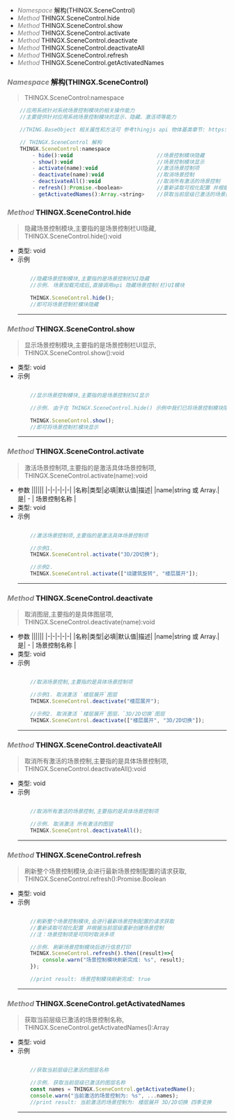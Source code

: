 <!-- @import "[TOC]" {cmd="toc" depthFrom=1 depthTo=6 orderedList=false} -->

<!-- code_chunk_output -->

- [*<a><font color="grey">Namespace</font></a>* 解构(THINGX.SceneControl)](#font-colorgreynamespacefont-解构thingxscenecontrol)
- [*<a><font color="grey">Method</font></a>* THINGX.SceneControl.hide](#font-colorgreymethodfont-thingxscenecontrolhide)
- [*<a><font color="grey">Method</font></a>* THINGX.SceneControl.show](#font-colorgreymethodfont-thingxscenecontrolshow)
- [*<a><font color="grey">Method</font></a>* THINGX.SceneControl.activate](#font-colorgreymethodfont-thingxscenecontrolactivate)
- [*<a><font color="grey">Method</font></a>* THINGX.SceneControl.deactivate](#font-colorgreymethodfont-thingxscenecontroldeactivate)
- [*<a><font color="grey">Method</font></a>* THINGX.SceneControl.deactivateAll](#font-colorgreymethodfont-thingxscenecontroldeactivateall)
- [*<a><font color="grey">Method</font></a>* THINGX.SceneControl.refresh](#font-colorgreymethodfont-thingxscenecontrolrefresh)
- [*<a><font color="grey">Method</font></a>* THINGX.SceneControl.getActivatedNames](#font-colorgreymethodfont-thingxscenecontrolgetactivatednames)

<!-- /code_chunk_output -->

### *<a><font color="grey">Namespace</font></a>* 解构(THINGX.SceneControl)
> THINGX.SceneControl:namespace
```javascript
    //应用系统针对系统场景控制模块的相关操作能力
    //主要提供针对应用系统场景控制模块的显示、隐藏、激活项等能力

    //THING.BaseObject 相关属性和方法可 参考thingjs api 物体基类章节: https://docs.thingjs.com/cn/apidocs/THING.BaseObject.html)

    // THINGX.SceneControl 解构
    THINGX.SceneControl:namespace
        - hide():void                           //场景控制模块隐藏    
        - show():void                           //场景控制模块显示
        - activate(name):void                   //激活场景控制项
        - deactivate(name):void                 //取消场景控制
        - deactivateAll():void                  //取消所有激活的场景控制
        - refresh():Promise.<boolean>           //重新读取可视化配置 并根据当前层级重新创建场景控制功能
        - getActivatedNames():Array.<string>    //获取当前层级已激活的场景控制名称   

```


### *<a><font color="grey">Method</font></a>* THINGX.SceneControl.hide
> 隐藏场景控制模块,主要指的是场景控制栏UI隐藏, THINGX.SceneControl.hide():void
   
* 类型: void
* 示例
    ```javascript

        //隐藏场景控制模块,主要指的是场景控制栏UI隐藏
        //示例. 场景加载完成后,直接调用api 隐藏场景控制(栏)UI模块

        THINGX.SceneControl.hide();
        //即可将场景控制栏模块隐藏

    ```
    ***

### *<a><font color="grey">Method</font></a>* THINGX.SceneControl.show
> 显示场景控制模块,主要指的是场景控制栏UI显示, THINGX.SceneControl.show():void
   
* 类型: void
* 示例
    ```javascript

        //显示场景控制模块,主要指的是场景控制栏UI显示

        //示例. 由于在 THINGX.SceneControl.hide() 示例中我们已将场景控制模块隐藏,直接调用api 显示场景控制(栏)UI模块，检查结果

        THINGX.SceneControl.show();
        //即可将场景控制栏模块显示

    ```
    ***

### *<a><font color="grey">Method</font></a>* THINGX.SceneControl.activate
> 激活场景控制项,主要指的是激活具体场景控制项, THINGX.SceneControl.activate(name):void
* 参数
  ||||||
  |-|-|-|-|-|
  |名称|类型|必填|默认值|描述|
  |name|string 或 Array.<string>|是| - | 场景控制名称 |      
* 类型: void
* 示例
    ```javascript

        //激活场景控制项,主要指的是激活具体场景控制项

        //示例1.
        THINGX.SceneControl.activate("3D/2D切换");

        //示例2. 
        THINGX.SceneControl.activate(["绕建筑旋转", "楼层展开"]);

    ```
    ***
                             
### *<a><font color="grey">Method</font></a>* THINGX.SceneControl.deactivate
> 取消图层,主要指的是具体图层项, THINGX.SceneControl.deactivate(name):void
* 参数
  ||||||
  |-|-|-|-|-|
  |名称|类型|必填|默认值|描述|
  |name|string 或 Array.<string>|是| - | 场景控制名称 |   
* 类型: void
* 示例
    ```javascript

        //取消场景控制,主要指的是具体场景控制项

        //示例1. 取消激活 `楼层展开`图层
        THINGX.SceneControl.deactivate("楼层展开");

        //示例2. 取消激活 `楼层展开`图层、`3D/2D切换`图层
        THINGX.SceneControl.deactivate(["楼层展开", "3D/2D切换"]);

    ```
    ***

### *<a><font color="grey">Method</font></a>* THINGX.SceneControl.deactivateAll
> 取消所有激活的场景控制,主要指的是具体场景控制项, THINGX.SceneControl.deactivateAll():void
  
* 类型: void
* 示例
    ```javascript

        //取消所有激活的场景控制,主要指的是具体场景控制项

        //示例. 取消激活 所有激活的图层
        THINGX.SceneControl.deactivateAll();

    ```
    ***

### *<a><font color="grey">Method</font></a>* THINGX.SceneControl.refresh
> 刷新整个场景控制模块,会进行最新场景控制配置的请求获取, THINGX.SceneControl.refresh():Promise.Boolean
   
* 类型: void
* 示例
    ```javascript

        //刷新整个场景控制模块,会进行最新场景控制配置的请求获取
        //重新读取可视化配置 并根据当前层级重新创建场景控制
        //注：场景控制项是可同时取消多项

        //示例. 刷新场景控制模块后进行信息打印
        THINGX.SceneControl.refresh().then((result)=>{
            console.warn("场景控制模块刷新完成: %s", result);
        });

        //print result: 场景控制模块刷新完成: true
    ```
    ***

### *<a><font color="grey">Method</font></a>* THINGX.SceneControl.getActivatedNames
> 获取当前层级已激活的场景控制名称, THINGX.SceneControl.getActivatedNames():Array 

* 类型: void
* 示例
    ```javascript

        //获取当前层级已激活的图层名称

        //示例. 获取当前层级已激活的图层名称
        const names = THINGX.SceneControl.getActivatedName();
        console.warn("当前激活的场景控制为: %s", ...names);
        //print result: 当前激活的场景控制为: 楼层展开 3D/2D切换 四季变换

    ```
    ***